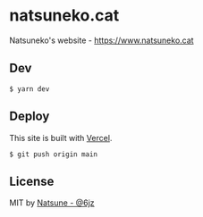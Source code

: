 # natsuneko.cat

Natsuneko's website - https://www.natsuneko.cat

## Dev

```
$ yarn dev
```

## Deploy

This site is built with [Vercel](https://vercel.com/).

```
$ git push origin main
```

## License

MIT by [Natsune - @6jz](https://twitter.com/6jz)
